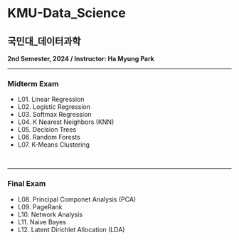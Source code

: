 # KMU-Data_Science
## 국민대_데이터과학
**2nd Semester, 2024 / Instructor: Ha Myung Park**

---
### Midterm Exam
- L01. Linear Regression
- L02. Logistic Regression
- L03. Softmax Regression
- L04. K Nearest Neighbors (KNN)
- L05. Decision Trees
- L06. Random Forests
- L07. K-Means Clustering

<br>

---
### Final Exam
- L08. Principal Componet Analysis (PCA)
- L09. PageRank
- L10. Network Analysis
- L11. Naive Bayes
- L12. Latent Dirichlet Allocation (LDA)
